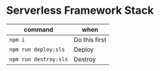 # Serverless Framework Stack

| command               | when          |
| --------------------- | ------------- |
| `npm i`               | Do this first |
| `npm run deploy:sls`  | Deploy        |
| `npm run destroy:sls` | Destroy       |
